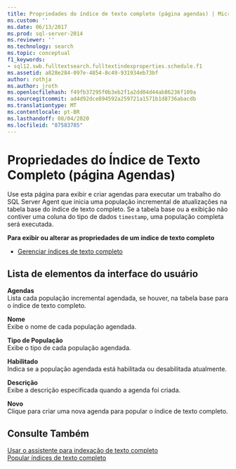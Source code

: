 ```yaml
---
title: Propriedades do índice de texto completo (página agendas) | Microsoft Docs
ms.custom: ''
ms.date: 06/13/2017
ms.prod: sql-server-2014
ms.reviewer: ''
ms.technology: search
ms.topic: conceptual
f1_keywords:
- sql12.swb.fulltextsearch.fulltextindexproperties.schedule.f1
ms.assetid: a828e284-097e-4854-8c49-931934eb73bf
author: rothja
ms.author: jroth
ms.openlocfilehash: f49fb37295f0b3eb2f1a2dd04d44ab86236f109a
ms.sourcegitcommit: ad4d92dce894592a259721a1571b1d8736abacdb
ms.translationtype: MT
ms.contentlocale: pt-BR
ms.lasthandoff: 08/04/2020
ms.locfileid: "87583785"
---
```

# <a name="full-text-index-properties-schedules-page"></a>Propriedades do Índice de Texto Completo (página Agendas)
  Use esta página para exibir e criar agendas para executar um trabalho do SQL Server Agent que inicia uma população incremental de atualizações na tabela base do índice de texto completo. Se a tabela base ou a exibição não contiver uma coluna do tipo de dados `timestamp`, uma população completa será executada.  
  
 **Para exibir ou alterar as propriedades de um índice de texto completo**  
  
-   [Gerenciar índices de texto completo](../relational-databases/indexes/indexes.md)  
  
## <a name="ui-element-list"></a>Lista de elementos da interface do usuário  
 **Agendas**  
 Lista cada população incremental agendada, se houver, na tabela base para o índice de texto completo.  
  
 **Nome**  
 Exibe o nome de cada população agendada.  
  
 **Tipo de População**  
 Exibe o tipo de cada população agendada.  
  
 **Habilitado**  
 Indica se a população agendada está habilitada ou desabilitada atualmente.  
  
 **Descrição**  
 Exibe a descrição especificada quando a agenda foi criada.  
  
 **Novo**  
 Clique para criar uma nova agenda para popular o índice de texto completo.  
  
## <a name="see-also"></a>Consulte Também  
 [Usar o assistente para indexação de texto completo](../relational-databases/search/use-the-full-text-indexing-wizard.md)   
 [Popular índices de texto completo](../relational-databases/search/populate-full-text-indexes.md)  
  
  

